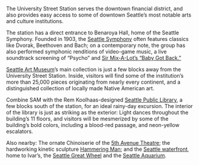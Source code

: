 <span class="dropcap">T</span>he University Street Station serves the downtown financial district, and also provides easy access to some of downtown Seattle’s most notable arts and culture institutions.

The station has a direct entrance to Benaroya Hall, home of the Seattle Symphony. Founded in 1903, the [Seattle Symphony](http://www.seattlesymphony.org/) often features classics like Dvorak, Beethoven and Bach; on a contemporary note, the group has also performed symphonic renditions of video-game music, a live soundtrack screening of “Psycho” and [Sir Mix-A-Lot’s “Baby Got Back.”](http://www.seattletimes.com/entertainment/sir-mix-a-lot-had-a-lot-of-fun-with-seattle-symphony/)
 
[Seattle Art Museum](http://www.seattleartmuseum.org/)’s main collection is just a few blocks away from the University Street Station. Inside, visitors will find some of the institution’s more than 25,000 pieces originating from nearly every continent, and a distinguished collection of locally made Native American art.
 
Combine SAM with the Rem Koolhaas-designed [Seattle Public Library](http://old.seattletimes.com/pacificnw/2004/0425/cover.html), a few blocks south of the station, for an ideal rainy-day excursion. The interior of the library is just as striking as the exterior: Light dances throughout the building’s 11 floors, and visitors will be mesmerized by some of the building’s bold colors, including a blood-red passage, and neon-yellow escalators.
 
Also nearby: The ornate Chinoiserie of the [5th Avenue Theatre](https://www.5thavenue.org/); the hardworking kinetic sculpture [Hammering Man](http://samblog.seattleartmuseum.org/2015/09/the-hammering-man-is-the-worker-in-all-of-us/); and the [Seattle waterfront](http://waterfrontseattle.org/), home to Ivar’s, the [Seattle Great Wheel](https://seattlegreatwheel.com/) and the [Seattle Aquarium](http://www.seattleaquarium.org/).
